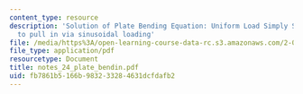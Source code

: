 ```yaml
---
content_type: resource
description: 'Solution of Plate Bending Equation: Uniform Load Simply Supported Free
  to pull in via sinusoidal loading'
file: /media/https%3A/open-learning-course-data-rc.s3.amazonaws.com/2-082-ship-structural-analysis-design-13-122-spring-2003/fb7861b5166b983233284631dcfdafb2_notes_24_plate_bendin.pdf
file_type: application/pdf
resourcetype: Document
title: notes_24_plate_bendin.pdf
uid: fb7861b5-166b-9832-3328-4631dcfdafb2
---
```

